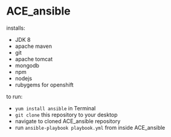 # ACE_ansible

installs:
- JDK 8
- apache maven
- git
- apache tomcat
- mongodb
- npm
- nodejs
- rubygems for openshift

to run:
- `yum install ansible` in Terminal
- `git clone` this repository to your desktop
- navigate to cloned ACE_ansible repository
- run `ansible-playbook playbook.yml` from inside ACE_ansible
